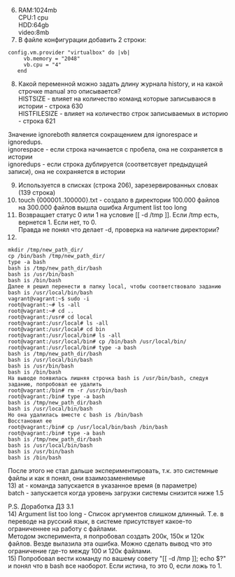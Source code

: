 6) RAM:1024mb  
CPU:1 cpu  
HDD:64gb  
video:8mb  
7) В файле конфигурации добавить 2 строки: 
```
config.vm.provider "virtualbox" do |vb|  
     vb.memory = "2048"  
     vb.cpu = "4"  
   end  
```
8) Какой переменной можно задать длину журнала history, и на какой строчке manual это описывается?  
HISTSIZE - влияет на количество команд которые записываюся в истории - строка 630  
HISTFILESIZE - влияет на количество строк записываемых в историю - строка 621  

Значение ignoreboth является сокращением для ignorespace и ignoredups.   
ignorespace - если строка начинается с пробела, она не сохраняется в истории  
ignoredups - если строка дублируется (соответсвует предыдущей записи), она не сохраняется в истории  

9) Используется в списках (строка 206), зарезервированных словах (139 строка)   
10) touch {000001..100000}.txt - создало в директории 100.000 файлов  
на 300.000 файлов вышла ошибка Argument list too long  
11) Возвращает статус 0 или 1 на условие [[ -d /tmp ]]. Если /tmp есть, вернется 1. Если нет, то 0.  
Правда не понял что делает -d, проверка на наличие директории?
12) 
```
mkdir /tmp/new_path_dir/
cp /bin/bash /tmp/new_path_dir/  
type -a bash  
bash is /tmp/new_path_dir/bash  
bash is /usr/bin/bash  
bash is /bin/bash  
Далее я решил перенести в папку local, чтобы соответствовало заданию bash is /usr/local/bin/bash  
vagrant@vagrant:~$ sudo -i  
root@vagrant:~# ls -all  
root@vagrant:~# cd ..  
root@vagrant:/usr# cd local  
root@vagrant:/usr/local# ls -all  
root@vagrant:/usr/local# cd bin  
root@vagrant:/usr/local/bin# ls -all  
root@vagrant:/usr/local/bin# cp /bin/bash /usr/local/bin/  
root@vagrant:/usr/local/bin# type -a bash  
bash is /tmp/new_path_dir/bash  
bash is /usr/local/bin/bash  
bash is /usr/bin/bash  
bash is /bin/bash  
На выводе появилась лишняя строчка bash is /usr/bin/bash, следуя заданию, попробовал ее удалить  
root@vagrant:/bin# rm -r /usr/bin/bash  
root@vagrant:/bin# type -a bash  
bash is /tmp/new_path_dir/bash  
bash is /usr/local/bin/bash  
Но она удалилась вместе с bash is /bin/bash  
Восстановил ее  
root@vagrant:/bin# cp /usr/local/bin/bash /bin/bash  
root@vagrant:/bin# type -a bash  
bash is /tmp/new_path_dir/bash  
bash is /usr/local/bin/bash  
bash is /usr/bin/bash  
bash is /bin/bash  
```
После этого не стал дальше экспериментировать, т.к. это системные файлы и как я понял, они взаимозаменяемые  
13) at - команда запускается в указанное время (в параметре)  
batch - запускается когда уровень загрузки системы снизится ниже 1.5  


P.S. Доработка ДЗ 3.1  
14) Argument list too long - Список аргументов слишком длинный. Т.е. в переводе на русский язык, в системе присутствует какое-то ограниченнее на работу с файлами.   
Методом эксперимента, я попробовал создать 200к, 150к и 120к файлов. Везде вылазила эта ошибка. Можно сделать вывод что это ограничение где-то между 100 и 120к файлами.  
15) Попробовал вести команду по вашему совету "[[ -d /tmp ]]; echo $?" и понял что в bash все наоборот. Если истина, то это 0, если ложь то 1.  

